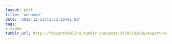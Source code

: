```yaml
---
layout: post
title: 'unnamed'
date: '2012-12-11T11:52:22+01:00'
tags:
- video
tumblr_url: http://fabiantheblind.tumblr.com/post/37707231866/export-wavefront-obj-vertex-point-clouds-from
---
```

